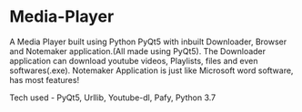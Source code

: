# Media-Player
A Media Player built using Python PyQt5 with inbuilt Downloader, Browser and Notemaker application.(All made using PyQt5).
The Downloader application can download youtube videos, Playlists, files and even softwares(.exe).
Notemaker Application is just like Microsoft word software, has most features!

Tech used - PyQt5, Urllib, Youtube-dl, Pafy, Python 3.7

